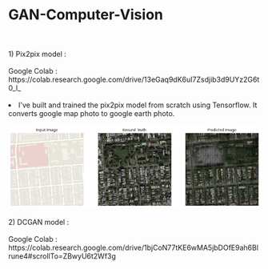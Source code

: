 # GAN-Computer-Vision
<br>
<br>
1) Pix2pix model : 
  <br>
  <br>Google Colab : https://colab.research.google.com/drive/13eGaq9dK6uI7Zsdjib3d9UYz2G6t0_l_
  <br><br>
  <li>I've built and trained the pix2pix model from scratch using Tensorflow. It converts google map photo to google earth photo.</li>
  <br>
  <img src='Tensorflow/map_gan.png'>
<br>
<br>
2) DCGAN model :
  <br>
  <br>Google Colab : https://colab.research.google.com/drive/1bjCoN77tKE6wMA5jbDOfE9ah6Blrune4#scrollTo=ZBwyU6t2Wf3g 
